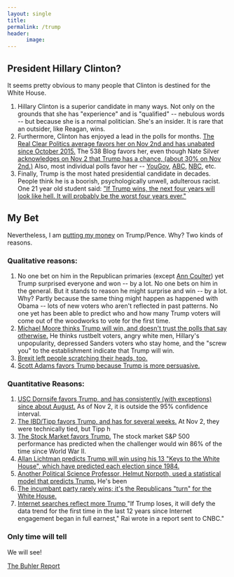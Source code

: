 ```yaml
---
layout: single
title: 
permalink: /trump
header:
      image: 
--- 
```


## President Hillary Clinton?

It seems pretty obvious to many people that Clinton is destined for the White House. 

1. Hillary Clinton is a superior candidate in many ways. Not only on the grounds that she has "experience" and is "qualified" -- nebulous words -- but because she is a normal politician. She's an insider. It is rare that an outsider, like Reagan, wins. 
2. Furthermore, Clinton has enjoyed a lead in the polls for months. [The Real Clear Politics average favors her on Nov 2nd and has unabated since October 2015.](http://www.realclearpolitics.com/epolls/2016/president/us/general_election_trump_vs_clinton-5491.html) The 538 Blog favors her, even though Nate Silver [acknowledges on Nov 2 that Trump has a chance, (about 30% on Nov 2nd.)](http://fivethirtyeight.com/features/election-update-yes-donald-trump-has-a-path-to-victory/) Also, most individual polls favor her -- [YouGov](https://today.yougov.com/news/2016/11/02/yougoveconomist-poll-october-30-november-1-2016/), [ABC](http://abcnews.go.com/Politics/trump-rated-honest-contest-stays-dead-heat-poll/story?id=43225421), [NBC](http://www.nbcnews.com/storyline/data-points/poll-clinton-maintains-national-lead-over-trump-despite-fbi-letter-n675771), etc.  
3. Finally, Trump is the most hated presidential candidate in decades. People think he is a boorish, psychologically unwell, adulterous racist. One 21 year old student said: ["If Trump wins, the next four years will look like hell. It will probably be the worst four years ever."](http://www.newyorker.com/magazine/2016/10/31/first-time-voters)


## My Bet

Nevertheless, I am [putting my money](https://www.predictit.org/Browse/Featured) on Trump/Pence. Why? Two kinds of reasons. 

### Qualitative reasons: 

1. No one bet on him in the Republican primaries (except [Ann Coulter](https://www.youtube.com/watch?v=0-2uSG1xUEg)) yet Trump surprised everyone and won -- by a lot. No one bets on him in the general. But it stands to reason he might surprise and win -- by a lot. Why? Partly because the same thing might happen as happened with Obama -- lots of new voters who aren't reflected in past patterns.  No one yet has been able to predict who and how many Trump voters will come out of the woodworks to vote for the first time.
2. [Michael Moore thinks Trump will win, and doesn't trust the polls that say otherwise.](http://michaelmoore.com/trumpwillwin/) He thinks rustbelt voters, angry white men, Hillary's unpopularity, depressed Sanders voters who stay home, and the "screw you" to the establishment indicate that Trump will win. 
3. [Brexit left people scratching their heads, too.](http://www.investors.com/politics/trump-brexit-surprise-win-over-clinton/) 
4. [Scott Adams favors Trump because Trump is more persuasive.](http://blog.dilbert.com/post/148740944816/trump-prediction-update)


### Quantitative Reasons: 

1. [USC Dornsife favors Trump, and has consistently (with exceptions) since about August.](http://cesrusc.org/election/) As of Nov 2, it is outside the 95% confidence interval.
2. [The IBD/Tipp favors Trump, and has for several weeks.](http://www.investors.com/politics/ibd-tipp-presidential-election-poll/) At Nov 2, they were technically tied, but Tipp h
3. [The Stock Market favors Trump.](http://www.cnbc.com/2016/10/31/this-stock-market-metric-says-the-likely-winner-istrump.html) The stock market S&P 500 performance has predicted when the challenger would win 86% of the time since World War II. 
5. [Allan Lichtman predicts Trump will win using his 13 "Keys to the White House", which have predicted each election since 1984.](https://www.washingtonpost.com/news/the-fix/wp/2016/09/23/trump-is-headed-for-a-win-says-professor-whos-predicted-30-years-of-presidential-outcomes-correctly/)
6. [Another Political Science Professor, Helmut Norpoth, used a statistical model that predicts Trump.](https://www.sbstatesman.com/2016/02/23/political-science-professor-forecasts-trump-as-general-election-winner/) He's been 
7. [The incumbant party rarely wins; it's the Republicans "turn" for the White House.](http://thefederalist.com/2014/09/04/history-is-not-on-the-democrats-side-in-2016/)
9. [Internet searches reflect more Trump ](http://www.cnbc.com/2016/10/28/donald-trump-will-win-the-election-and-is-more-popular-than-obama-in-2008-ai-system-finds.html) "If Trump loses, it will defy the data trend for the first time in the last 12 years since Internet engagement began in full earnest," Rai wrote in a report sent to CNBC."

### Only time will tell

We will see!

[The Buhler Report](http://www.keithbuhler.com/buhlerreport/)
